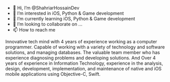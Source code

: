 - 👋 Hi, I’m @ShahriarHossainDev
- 👀 I’m interested in iOS, Python & Game development
- 🌱 I’m currently learning iOS, Python & Game development
- 💞️ I’m looking to collaborate on ...
- 📫 How to reach me 

Innovative tech mind with 4 years of experience working as a computer programmer. Capable of working with a variety of technology and software solutions, and managing databases. The valuable team member who has experience diagnosing problems and developing solutions. And Over 4 years of experience in Information Technology, experience in the analysis, design, development, implementation, and maintenance of native and iOS mobile applications using Objective-C, Swift.
<!---
ShahriarHossainDev/ShahriarHossainDev is a ✨ special ✨ repository because its `README.md` (this file) appears on your GitHub profile.
You can click the Preview link to take a look at your changes.
--->
